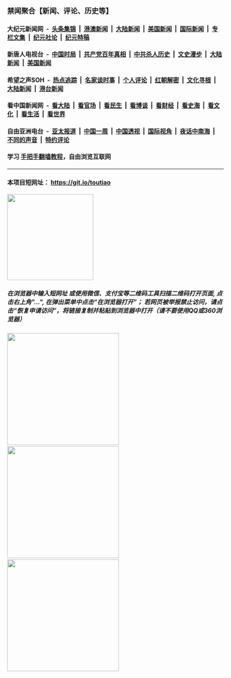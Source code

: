 ### 禁闻聚合【新闻、评论、历史等】

#### 大纪元新闻网 &nbsp;-&nbsp; [头条集锦](indexes/E头条集锦.md?t=02100401) &nbsp;|&nbsp; [港澳新闻](indexes/E港澳新闻.md?t=02100401)  &nbsp;|&nbsp; [大陆新闻](indexes/E大陆新闻.md?t=02100401) &nbsp;|&nbsp; [美国新闻](indexes/E美国新闻.md?t=02100401) &nbsp;|&nbsp; [国际新闻](indexes/E国际新闻.md?t=02100401) &nbsp;|&nbsp; [专栏文集](indexes/E专栏文集.md?t=02100401) &nbsp;|&nbsp; [纪元社论](indexes/E纪元社论.md?t=02100401) &nbsp;|&nbsp; [纪元特稿](indexes/E纪元特稿.md?t=02100401) 

#### 新唐人电视台 &nbsp;-&nbsp; [中国时局](indexes/N中国时局.md?t=02100401) &nbsp;|&nbsp; [共产党百年真相](indexes/N共产党百年真相.md?t=02100401) &nbsp;|&nbsp; [中共杀人历史](indexes/N中共杀人历史.md?t=02100401) &nbsp;|&nbsp; [文史漫步](indexes/N文史漫步.md?t=02100401) &nbsp;|&nbsp; [大陆新闻](indexes/N大陆新闻.md?t=02100401) &nbsp;|&nbsp; [美国新闻](indexes/N美国新闻.md?t=02100401)

#### 希望之声SOH &nbsp;-&nbsp; [热点追踪](indexes/H热点追踪.md?t=02100401) &nbsp;|&nbsp; [名家谈时事](indexes/H名家谈时事.md?t=02100401) &nbsp;|&nbsp; [个人评论](indexes/H个人评论.md?t=02100401)  &nbsp;|&nbsp; [红朝解密](indexes/H红朝解密.md?t=02100401) &nbsp;|&nbsp; [文化寻根](indexes/H文化寻根.md?t=02100401) &nbsp;|&nbsp; [大陆新闻](indexes/H大陆新闻.md?t=02100401) &nbsp;|&nbsp; [港台新闻](indexes/H港台新闻.md?t=02100401)

#### 看中国新闻网 &nbsp;-&nbsp; [看大陆](indexes/S看大陆.md?t=02100401) &nbsp;|&nbsp; [看官场](indexes/S看官场.md?t=02100401) &nbsp;|&nbsp; [看民生](indexes/S看民生.md?t=02100401)  &nbsp;|&nbsp; [看博谈](indexes/S看博谈.md?t=02100401) &nbsp;|&nbsp; [看财经](indexes/S看财经.md?t=02100401) &nbsp;|&nbsp; [看史海](indexes/S看史海.md?t=02100401) &nbsp;|&nbsp; [看文化](indexes/S看文化.md?t=02100401) &nbsp;|&nbsp; [看生活](indexes/S看生活.md?t=02100401) &nbsp;|&nbsp; [看世界](indexes/S看世界.md?t=02100401)

#### 自由亚洲电台 &nbsp;-&nbsp; [亚太报道](indexes/R亚太报道.md?t=02100401) &nbsp;|&nbsp; [中国一周](indexes/R中国一周.md?t=02100401) &nbsp;|&nbsp; [中国透视](indexes/R中国透视.md?t=02100401)  &nbsp;|&nbsp; [国际视角](indexes/R国际视角.md?t=02100401) &nbsp;|&nbsp; [夜话中南海](indexes/R夜话中南海.md?t=02100401) &nbsp;|&nbsp; [不同的声音](indexes/R不同的声音.md?t=02100401) &nbsp;|&nbsp; [特约评论](indexes/R特约评论.md?t=02100401)

#### 学习 [手把手翻墙教程](https://github.com/gfw-breaker/guides/wiki)，自由浏览互联网

----

#### 本项目短网址： https://git.io/toutiao
<img src="https://raw.githubusercontent.com/gfw-breaker/banned-news/master/scripts/img/qr.png" width="200px"/>  

##### 在浏览器中输入短网址 或使用微信、支付宝等二维码工具扫描二维码打开页面, 点击右上角"...", 在弹出菜单中点击“在浏览器打开”； 若网页被举报禁止访问，请点击“恢复申请访问”，将链接复制并粘贴到浏览器中打开（请不要使用QQ或360浏览器）

<img src="https://raw.githubusercontent.com/gfw-breaker/banned-news/master/scripts/img/1.png" width="260px"/> &nbsp; <img src="https://raw.githubusercontent.com/gfw-breaker/banned-news/master/scripts/img/2.png" width="260px"/> &nbsp; <img src="https://raw.githubusercontent.com/gfw-breaker/banned-news/master/scripts/img/3.png" width="260px"/>
